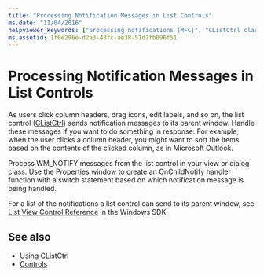 ```yaml
---
title: "Processing Notification Messages in List Controls"
ms.date: "11/04/2016"
helpviewer_keywords: ["processing notifications [MFC]", "CListCtrl class [MFC], processing notifications"]
ms.assetid: 1f0e296e-d2a3-48fc-ae38-51d7fb096f51
---
```

# Processing Notification Messages in List Controls

As users click column headers, drag icons, edit labels, and so on, the list control ([CListCtrl](../mfc/reference/clistctrl-class.md)) sends notification messages to its parent window. Handle these messages if you want to do something in response. For example, when the user clicks a column header, you might want to sort the items based on the contents of the clicked column, as in Microsoft Outlook.

Process WM_NOTIFY messages from the list control in your view or dialog class. Use the Properties window to create an [OnChildNotify](../mfc/reference/cwnd-class.md#onchildnotify) handler function with a switch statement based on which notification message is being handled.

For a list of the notifications a list control can send to its parent window, see [List View Control Reference](/windows/desktop/Controls/list-view-control-reference) in the Windows SDK.

## See also

- [Using CListCtrl](../mfc/using-clistctrl.md)
- [Controls](../mfc/controls-mfc.md)

